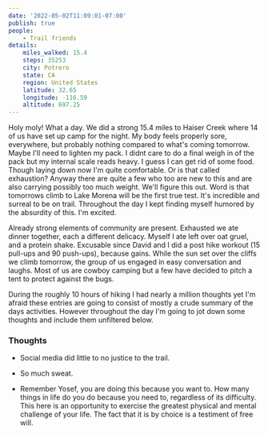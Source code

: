```yaml
---
date: '2022-05-02T11:09:01-07:00'
publish: true
people:
    - Trail friends
details:
    miles_walked: 15.4
    steps: 35253
    city: Potrero
    state: CA
    region: United States
    latitude: 32.65
    longitude: -116.59
    altitude: 697.25
---
```

Holy moly! What a day. We did a strong 15.4 miles to Haiser Creek where 14 of us have set up camp for the night. My body feels properly sore, everywhere, but probably nothing compared to what's coming tomorrow. Maybe I'll need to lighten my pack. I didnt care to do a final weigh in of the pack but my internal scale reads heavy. I guess I can get rid of some food. Though laying down now I'm quite comfortable. Or is that called exhaustion? Anyway there are quite a few who too are new to this and are also carrying possibly too much weight. We'll figure this out. Word is that tomorrows climb to Lake Morena will be the first true test. It's incredible and surreal to be on trail. Throughout the day I kept finding myself humored by the absurdity of this. I'm excited. 

Already strong elements of community are present. Exhausted we ate dinner together, each a different delicacy. Myself I ate left over oat gruel, and a protein shake. Excusable since David and I did a post hike workout (15 pull-ups and 90 push-ups), because gains. While the sun set over the cliffs we climb tomorrow, the group of us engaged in easy conversation and laughs. Most of us are cowboy camping but a few have decided to pitch a tent to protect against the bugs. 

During the roughly 10 hours of hiking I had nearly a million thoughts yet I'm afraid these entries are going to consist of mostly a crude summary of the days activities. However throughout the day I'm going to jot down some thoughts and include them unfiltered below.

### Thoughts

- Social media did little to no justice to the trail. 

- So much sweat. 

- Remember Yosef, you are doing this because you want to. How many things in life do you do because you need to, regardless of its difficulty. This here is an opportunity to exercise the greatest physical and mental challenge of your life. The fact that it is by choice is a testiment of free will.  